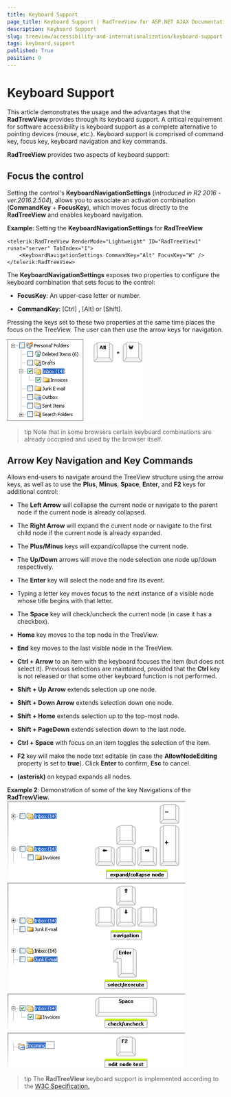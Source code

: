 ```yaml
---
title: Keyboard Support
page_title: Keyboard Support | RadTreeView for ASP.NET AJAX Documentation
description: Keyboard Support
slug: treeview/accessibility-and-internationalization/keyboard-support
tags: keyboard,support
published: True
position: 0
---
```


# Keyboard Support



This article demonstrates the usage and the advantages that the **RadTrewView** provides through its keyboard support. A critical requirement for software accessibility is keyboard support as a complete alternative to pointing devices (mouse, etc.). Keyboard support is comprised of command key, focus key, keyboard navigation and key commands.

**RadTreeView** provides two aspects of keyboard support:

## Focus the control

Setting the control's **KeyboardNavigationSettings** (*introduced in R2 2016 - ver.2016.2.504*), allows you to associate an activation combination (**CommandKey** + **FocusKey**), which moves focus directly to the **RadTreeView** and enables keyboard navigation.

**Example**: Setting the **KeyboardNavigationSettings** for **RadTreeView**

````ASPNET
<telerik:RadTreeView RenderMode="Lightweight" ID="RadTreeView1" runat="server" TabIndex="1">
    <KeyboardNavigationSettings CommandKey="Alt" FocusKey="W" />
</telerik:RadTreeView>
````

The **KeyboardNavigationSettings** exposes two properties to configure the keyboard combination that sets focus to the control:

* **FocusKey**: An upper-case letter or number.

* **CommandKey**: [Ctrl] , [Alt] or [Shift].

Pressing the keys set to these two properties at the same time places the focus on the TreeView. The user can then use the arrow keys for navigation.

![RadTreeView ArrowKey Navigation](images/treeview_keyboardsupport01g.gif)

>tip Note that in some browsers certain keyboard combinations are already occupied and used by the browser itself.
>

## Arrow Key Navigation and Key Commands

Allows end-users to navigate around the TreeView structure using the arrow keys, as well as to use the **Plus**, **Minus**, **Space**, **Enter**, and **F2** keys for additional control:

* The **Left Arrow** will collapse the current node or navigate to the parent node if the current node is already collapsed.

* The **Right Arrow** will expand the current node or navigate to the first child node if the current node is already expanded.

* The **Plus/Minus** keys will expand/collapse the current node.

* The **Up/Down** arrows will move the node selection one node up/down respectively.

* The **Enter** key will select the node and fire its event.

* Typing a letter key moves focus to the next instance of a visible node whose title begins with that letter.

* The **Space** key will check/uncheck the current node (in case it has a checkbox).

* **Home** key moves to the top node in the TreeView.

* **End** key moves to the last visible node in the TreeView.

* **Ctrl + Arrow** to an item with the keyboard focuses the item (but does not select it). Previous selections are maintained, provided that the **Ctrl** key is not released or that some other keyboard function is not performed.

* **Shift + Up Arrow** extends selection up one node.

* **Shift + Down Arrow** extends selection down one node.

* **Shift + Home** extends selection up to the top-most node.

* **Shift + PageDown** extends selection down to the last node.

* **Ctrl + Space** with focus on an item toggles the selection of the item.

* **F2** key will make the node text editable (in case the **AllowNodeEditing** property is set to **true**). Click **Enter** to confirm, **Esc** to cancel.

* **(asterisk)** on keypad expands all nodes.

**Example 2**: Demonstration of some of the key Navigations of the **RadTrewView**.
![RadTreeView ArrowKey Navigation](images/treeview_keyboardsupport02.gif)

>tip The **RadTreeView** keyboard support is implemented according to the [W3C Specification. ](http://www.w3.org/TR/2010/WD-wai-aria-practices-20100916/#TreeView)
>
